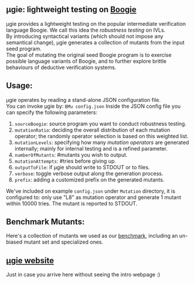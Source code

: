 ## μgie: lightweight testing on [Boogie](https://github.com/boogie-org/boogie)
μgie provides a lightweight testing on the popular intermediate verification language Boogie. 
We call this idea the _robustness testing_ on IVLs.  
By introducing syntactical variants (which should not impose any semantical change), μgie generates a collection of mutants from the input seed program.  
The goal of mutating the original seed Boogie program is to exercise possible language variants of Boogie, and to further explore brittle behaviours of deductive verification systems.  

## Usage: 
μgie operates by reading a stand-alone JSON configuration file.  
You can invoke μgie by:  `BMu config.json`
Inside the JSON config file you can specify the following parameters: 
  1. `sourceBoogie`: source program you want to conduct robustness testing. 
  2. `mutationRatio`: deciding the overall distribution of each mutation operator; the randomly operator selection is based on this weighted list. 
  3. `mutationLevels`: specifying how many _mutation operators_ are generated internally; mainly for internal testing and is a refined parameter. 
  4. `numberOfMutants`: #mutants you wish to output. 
  5. `mutationAttempts`: #tries before giving up. 
  6. `outputToFile`: if μgie should write to STDOUT or to files. 
  7. `verbose`: toggle verbose output along the generation process. 
  8. `prefix`: adding a customized prefix on the generated mutants. 
  
We've included on example `config.json` under `Mutation` directory, it is configured to: only use "L8" as mutation operator and generate 1 mutant within 10000 tries. The mutant is reported to STDOUT. 

## Benchmark Mutants: 
Here's a collection of mutants we used as our [benchmark](https://chalmersuniversity.box.com/shared/static/5a1dvt1s0am5smx4u23oezuw6633hiuf.zip), including an un-biased mutant set and specialized ones. 


## [μgie website](http://emptylambda.github.io/mu-gie/)
Just in case you arrive here without seeing the intro webpage :) 
